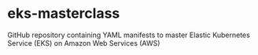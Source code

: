 # eks-masterclass
 
GitHub repository containing YAML manifests to master Elastic Kubernetes Service (EKS) on Amazon Web Services (AWS)